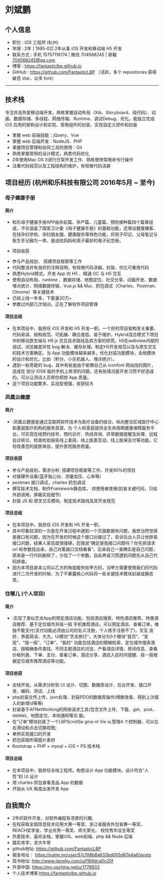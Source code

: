 
# 刘斌鹏



## 个人信息

+ 职位 : iOS 工程师 (杭州)
+ 年限 : 2年 | 1995-02| 2年从事 iOS 开发和移动端 H5 开发
+ 联系方式 : 手机 15757118174 | 微信 704568245 | 邮箱 704568245@qq.com
+ 博客 : https://fantasticlbp.github.io
+ GitHub : https://github.com/FantasticLBP （活跃，多个 repositories 获得破百 star，众多 fork）

<hr>

## 技术栈

专注并且热爱移动端开发，熟练掌握自动布局（Xib、Storyboard、纯代码）、动画、数据存储、多线程、网络传输、Runtime、调试Debug、优化。能独立完成 iOS 应用的架构设计和实现、常用组件的封装、实现自定义控件和封装

* 掌握 web 前端技能：jQuery、Vue
* 掌握 web 后端开发：NodeJS、PHP
* 掌握项目管理和协同工具的使用：Git
* 熟练掌握常用的设计模式，熟悉代码优化
* 2年使用Mac OS X进行日常开发工作、熟练使用常用命令行操作
* 注重代码规范以及工程结构的维护，有轻微代码洁癖

## 项目经历 (杭州和乐科技有限公司 2016年5月 ~ 至今)

### 母子健康手册

#### 简介
+ 和乐母子健康手册APP由孕前篇、孕产篇、儿童篇、预防接种篇四个篇章组成，不仅涵盖了国家卫计委《母子健康手册》的基础功能，还增设健康播客、在线孕妇学校、孕妇朋友圈、健康服务等特色功能，将孩子印记、父母笔记与医生手记融为一体，是送给妈妈和孩子最好的电子纪念册。
- 项目收获
+ 参与产品规划、 搭建项目框架等工作
+ 代码整洁并有良好的注释说明，有轻微代码洁癖。封装、优化可重用代码
+ 熟悉Hybrid模式。开发 App 内 H5 、精通 OC 与 H5 交互
+ 使用自动布局、runtime 、数据存储、地图定位、社交分享、动画开发、数据埋点统计、网络数据传输、Vue.js && Mui、抓包调试（Charles、Postman、Chrome）等关键技术
+ 已经上线一年多，下载量20万+
+ 参数过内部几次培训。正在了解软件项目管理

#### 项目总结
+ 在本项目中，我担任 iOS 开发和 H5 开发一职。一个好的项目架构至关重要，代码易读、结构规范、可拓展、耦合度低、易于维护。Hybrid混合模式下项目中的移动原生端与 H5 js 交互技术路线及其方案的研究，h5在webview内部的调试、浏览器差异性 bug 解决、缓存处理。制定H5开发规范以及与原生交互的技术方案确定。当 App 功能模块越来越多，优化封装功能模块，全局模块的设计和优化，比如（积分、小乐机器人、埋点统计）。
+ 遇到一些奇葩的 bug，其中有些是由于偷懒自己从 iconfont 网站找的图片，造成在 部分 iOS8 版的手机上奔溃的问题。还有些情况是开发习惯不好造成的。可以让测试人员帮你把控 App 质量。
+ 这个项目功能繁多、实战型很强，收获较大



### 凤凰云健康

#### 简介
+ :凤凰云健康是通过互联网软件技术与医疗设备的结合，纵向整合区域医疗中心和基层医疗机构的服务资源，为 个人和家庭提供全生命周期健康保障服务平台。可实现在线预约挂号、预约诊疗、热线咨询、异常数据提醒及处理、远程 会诊转诊、检查检验报告线上查阅、线上医患互动、线上医保支付等功能。它将改善您的就医体验，提升医院服务质量。

#### 项目收获
+ 参与产品规划，需求分析; 搭建项目框架等工作，开发90%的项目
+ 对接硬件设备(蓝牙胎心仪、测量血压、心率等)
+ postman 接口调试，charles 抓包调试
+ 撰写技术文档、制作Framework静态库， 供使用者使用(封装关键代码，只给外部调用，屏蔽实现细节)
+ 封装 JS 和 原生交互模块，制定技术路线及其开发规范

#### 项目总结

+ 在本项目中，我担任 iOS 开发和 H5 开发一职。
+ 其中印象较深的一次是在开发过程中遇到一个页面数据有问题，我想当然觉得是接口有问题，因为在开发的时候这个接口对接过了，告诉后台人员让他排查接口问题，结果人家态度很强硬，怼我说“确定是我接口问题吗？你先把请求 url 和参数找出来，自己对着接口文档看看”。后来自己一查确实是自己问题，原来是一行代码删除了，少加了一个参数。自此养成习惯遇到问题先从自己代码排查。
+ 因为本项目是本公司以乙方的角度服务给甲方的，当甲方需要使用我们的代码进行二次开发的时候，为了不暴露核心代码将一些关键技术模块封装成静态库。


### 住哪儿 (个人项目)

#### 简介
+ :实现了类似艺龙App的预定酒店功能，包括酒店搜索、特色酒店推荐、特惠酒店推荐、基于定位城市并摇一摇 手机推荐酒店，可以预定酒店、查看订单，唯独不能支付(支付功能必须由公司的名义注册，个人练手注册不了)，交互 良好、界面简洁、大方。UI模仿“艺龙旅行”，大体分为5个模块“首页”、“发现”、“摇一摇”、“订单”、“我的” 功能包括酒店的模糊检索、定位城市搜索酒店、按精确条件查找、不同主题酒店的浏览、产看酒店详情、房间信息、查看 价格列表、下单、支付、查看订单、酒店分享、酒店入驻时间提醒、摇一摇根据定位城市推荐酒店等功能。

#### 项目收获

+ 全栈开发。从需求分析到 UI 设计、切图、数据库设计、后台开发、接口开发、编码、测试、上线
+ php封装文件上传、json处理、封装PDO的数据库操作(增删改查、得到上次插入的新增id等等)
+  封装基于AFNetWorking的网络请求工具(包含文件上传、下载、get、post、delete)、地图定位、本地通知等功 能。
+ 在“订单”模块封装了一个LBPScrollSe gme nt Vie w,管理4 个控制器，可以左右滑动和点击切换视图;
+ 单例实现接口的开发
+ 抓包获取所需图片素材
+ Bootstrap + PHP + mysql + iOS + PS 技术栈


#### 项目总结

+ 在本项目中，我担任全栈工程师。构思设计 App 功能模块，设计符合“人性”的 UI 设计
+ 用 charles 抓包查看竞品 App 的数据
+ 开始从 UX 角度出发开发 App


## 自我简介

+ 2年的软件开发，对软件编程有浓厚的兴趣;
+ 在校获取全国信息技术应用大赛一等奖、浙江省服务外包省赛一等奖、REACH奖学金、学业优秀一等奖、师大荣光、 校优秀毕设生等奖
+ 热爱技术、喜欢全栈，掌握iOS、web前端、php && Node 后端
+ 踏实肯学，求大牛带
+ github地址: https://github.com/FantasticLBP
+ 掘金地址： https://juejin.im/user/57c108b8a633bd005d67e4a6/posts
+ 简书地址:  http://www.jianshu.com/u/f169dca0c20f
+ 开源中国: https://my.oschina.net/u/1778933
+ 个人技术博客:https://fantasticlbp.github.io
